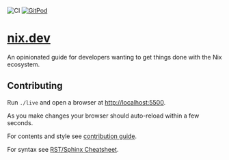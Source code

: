 <img alt="CI"
     src="https://github.com/nix-dot-dev/nix.dev/workflows/CI/badge.svg">
<a href="https://gitpod.io/#https://github.com/nix-dot-dev/nix.dev">
  <img alt="GitPod"
       src="https://gitpod.io/button/open-in-gitpod.svg">
</a>

# [nix.dev](https://nix.dev)

An opinionated guide for developers wanting to get things done with the Nix ecosystem.

## Contributing

Run `./live` and open a browser at <http://localhost:5500>.

As you make changes your browser should auto-reload within a few seconds.

For contents and style see [contribution guide](CONTRIBUTING.md).

For syntax see [RST/Sphinx Cheatsheet](https://sphinx-tutorial.readthedocs.io/cheatsheet/).
